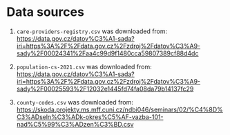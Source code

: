 # Data sources

1. `care-providers-registry.csv` was downloaded from: https://data.gov.cz/datov%C3%A1-sada?iri=https%3A%2F%2Fdata.gov.cz%2Fzdroj%2Fdatov%C3%A9-sady%2F00024341%2Faa4c99d9f1480cca59807389cf88d4dc

2. `population-cs-2021.csv` was downloaded from: https://data.gov.cz/datov%C3%A1-sada?iri=https%3A%2F%2Fdata.gov.cz%2Fzdroj%2Fdatov%C3%A9-sady%2F00025593%2F12032e1445fd74fa08da79b14137fc29

3. `county-codes.csv` was downloaded from: https://skoda.projekty.ms.mff.cuni.cz/ndbi046/seminars/02/%C4%8D%C3%ADseln%C3%ADk-okres%C5%AF-vazba-101-nad%C5%99%C3%ADzen%C3%BD.csv